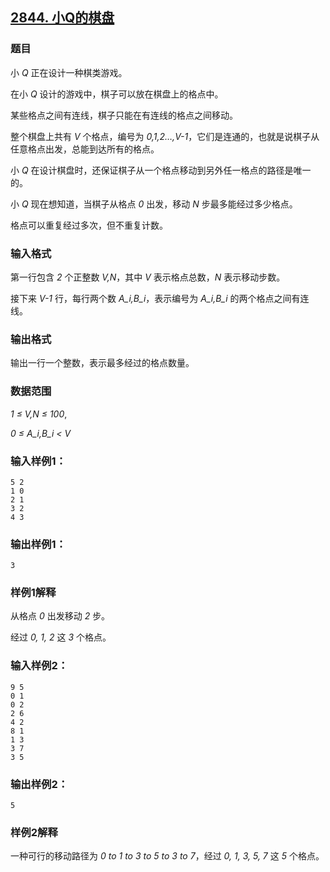 ## [2844. 小Q的棋盘](https://www.acwing.com/problem/content/2846/)

### 题目

小 *Q* 正在设计一种棋类游戏。

在小 *Q* 设计的游戏中，棋子可以放在棋盘上的格点中。

某些格点之间有连线，棋子只能在有连线的格点之间移动。

整个棋盘上共有 *V* 个格点，编号为 *0,1,2…,V-1*，它们是连通的，也就是说棋子从任意格点出发，总能到达所有的格点。

小 *Q* 在设计棋盘时，还保证棋子从一个格点移动到另外任一格点的路径是唯一的。

小 *Q* 现在想知道，当棋子从格点 *0* 出发，移动 *N* 步最多能经过多少格点。

格点可以重复经过多次，但不重复计数。

### 输入格式

第一行包含 *2* 个正整数 *V,N*，其中 *V* 表示格点总数，*N* 表示移动步数。

接下来 *V-1* 行，每行两个数 *A_i,B_i*，表示编号为 *A_i,B_i* 的两个格点之间有连线。

### 输出格式

输出一行一个整数，表示最多经过的格点数量。

### 数据范围

*1 ≤ V,N ≤ 100*,

*0 ≤ A_i,B_i < V*

### 输入样例1：

```
5 2
1 0
2 1
3 2
4 3
```

### 输出样例1：

```
3
```

### 样例1解释

从格点 *0* 出发移动 *2* 步。

经过 *0, 1, 2* 这 *3* 个格点。

### 输入样例2：

```
9 5
0 1
0 2
2 6
4 2
8 1
1 3
3 7
3 5
```

### 输出样例2：

```
5
```

### 样例2解释

一种可行的移动路径为 *0 to 1 to 3 to 5 to 3 to 7*，经过 *0, 1, 3, 5, 7* 这 *5* 个格点。
